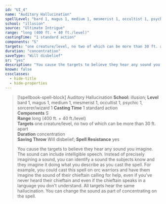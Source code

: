 ```yaml
---
id: "UI_4"
name: "Auditory Hallucination"
spellLevel: "bard 1, magus 1, medium 1, mesmerist 1, occultist 1, psychic 1, sorcerer/wizard 1"
school: "illusion"
source: "Ultimate Intrigue"
range: "long (400 ft. + 40 ft./level)"
castingTime: "1 standard action"
components: "S"
targets: "one creature/level, no two of which can be more than 30 ft. apart"
duration: "concentration"
saveType: "Will disbelief"
sr: "yes"
description: "You cause the targets to believe they hear any sound you imagine. The sound can include intelligible speech. Instead of precisely imagining a sound, you can identify a sound the subjects know and they imagine it doing what you describe as you cast the spell. For example, you could cast this spell on orc warriors and have them imagine the sound of their chieftain calling for help, even if you've never heard their chieftain and even if the chieftain speaks in a language you don't understand. All targets hear the same hallucination. You can change the sound as part of concentrating on the spell."
known: false
cssclasses:
  - hide-title
  - hide-properties
---
```


> [!spellbook-spell-block] Auditory Hallucination
> **School:** illusion; **Level** bard 1, magus 1, medium 1, mesmerist 1, occultist 1, psychic 1, sorcerer/wizard 1
> **Casting Time** 1 standard action  
> **Components** S  
> **Range** long (400 ft. + 40 ft./level)  
> **Targets** one creature/level, no two of which can be more than 30 ft. apart  
> **Duration** concentration  
> **Saving Throw** Will disbelief; **Spell Resistance** yes
> 
> You cause the targets to believe they hear any sound you imagine. The sound can include intelligible speech. Instead of precisely imagining a sound, you can identify a sound the subjects know and they imagine it doing what you describe as you cast the spell. For example, you could cast this spell on orc warriors and have them imagine the sound of their chieftain calling for help, even if you've never heard their chieftain and even if the chieftain speaks in a language you don't understand. All targets hear the same hallucination. You can change the sound as part of concentrating on the spell.